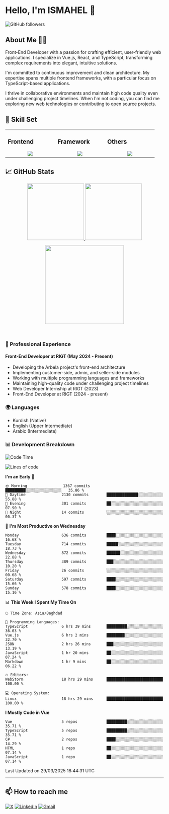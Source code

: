 # Hello, I'm ISMAHEL 👋 
![GitHub followers](https://img.shields.io/github/followers/ismahelZero) 

## About Me 👨‍💻
Front-End Developer with a passion for crafting efficient, user-friendly web applications. I specialize in Vue.js, React, and TypeScript, transforming complex requirements into elegant, intuitive solutions.

I'm committed to continuous improvement and clean architecture. My expertise spans multiple frontend frameworks, with a particular focus on TypeScript-based applications.

I thrive in collaborative environments and maintain high code quality even under challenging project timelines. When I'm not coding, you can find me exploring new web technologies or contributing to open source projects.

## 💼 Skill Set

<table><tr><td valign="top" width="25%">

### Frontend  
<a href="https://github.com/ismahelZero">
<div align="center">  
       <img src="https://skillicons.dev/icons?i=html,css,bootstrap,tailwind,js,ts&perline=4" /> 
</div>
</a>
 </td><td valign="top" width="25%">
        
### Framework
<a href="https://github.com/ismahelZero">
<div align="center">
       <img src="https://skillicons.dev/icons?i=vuejs,nuxtjs,react&perline=4" /> 
</div>
</a>

</td><td valign="top" width="25%">
  
### Others
<a href="https://github.com/ismahelZero">
<div align="center">
       <img src="https://skillicons.dev/icons?i=git,github,npm,figma,vscode,webstorm,discord,vscodeqt&perline=4" /> 
</div>
</a>
</td>
</tr></table>


## 📈 GitHub Stats
<p align="center">
    <a href="https://github.com/ismahelZero">
        <img height="180em" src="https://github-readme-stats-git-masterrstaa-rickstaa.vercel.app/api?username=ismahelZero&show_icons=true&theme=highcontrast&include_all_commits=true&count_private=true&hide_border=true"/>
        <img height="180em" src="https://github-readme-stats-eight-theta.vercel.app/api/top-langs/?username=ismahelZero&langs_count=12&layout=compact&langs_count=8&theme=highcontrast&include_all_commits=true&count_private=true&hide_border=true" />
    </a>
</p>
<!-- Activity Graph -->
<p align="center">
  <a href="https://github.com/ismahelZero">
    <img height=250 src="https://github-readme-activity-graph.vercel.app/graph?username=ismahelZero&bg_color=282c34&color=FDFD96&line=FDFD96&point=FFFFFF&area_color=79FE96&border_radius=24.5&title_color=FDFD96&border_radius=20px"/>
  </a> 
</p>

<br>

### 💼 Professional Experience
#### Front-End Developer at RIGT (May 2024 - Present)
- Developing the Arbela project's front-end architecture
- Implementing customer-side, admin, and seller-side modules
- Working with multiple programming languages and frameworks
- Maintaining high-quality code under challenging project timelines
- Web Developer Internship at RIGT (2023)
- Front-End Developer at RIGT (2024 - present)

### 🌍 Languages
- Kurdish (Native)
- English (Upper Intermediate)
- Arabic (Intermediate)

### 📊 Development Breakdown
<!--START_SECTION:waka-->
![Code Time](http://img.shields.io/badge/Code%20Time-877%20hrs%2035%20mins-blue)

![Lines of code](https://img.shields.io/badge/From%20Hello%20World%20I%27ve%20Written-4.7%20million%20lines%20of%20code-blue)

**I'm an Early 🐤** 

```text
🌞 Morning                1367 commits        █████████░░░░░░░░░░░░░░░░   35.86 % 
🌆 Daytime                2130 commits        ██████████████░░░░░░░░░░░   55.88 % 
🌃 Evening                301 commits         ██░░░░░░░░░░░░░░░░░░░░░░░   07.90 % 
🌙 Night                  14 commits          ░░░░░░░░░░░░░░░░░░░░░░░░░   00.37 % 
```
📅 **I'm Most Productive on Wednesday** 

```text
Monday                   636 commits         ████░░░░░░░░░░░░░░░░░░░░░   16.68 % 
Tuesday                  714 commits         █████░░░░░░░░░░░░░░░░░░░░   18.73 % 
Wednesday                872 commits         ██████░░░░░░░░░░░░░░░░░░░   22.88 % 
Thursday                 389 commits         ███░░░░░░░░░░░░░░░░░░░░░░   10.20 % 
Friday                   26 commits          ░░░░░░░░░░░░░░░░░░░░░░░░░   00.68 % 
Saturday                 597 commits         ████░░░░░░░░░░░░░░░░░░░░░   15.66 % 
Sunday                   578 commits         ████░░░░░░░░░░░░░░░░░░░░░   15.16 % 
```


📊 **This Week I Spent My Time On** 

```text
🕑︎ Time Zone: Asia/Baghdad

💬 Programming Languages: 
TypeScript               6 hrs 39 mins       █████████░░░░░░░░░░░░░░░░   36.03 % 
Vue.js                   6 hrs 2 mins        ████████░░░░░░░░░░░░░░░░░   32.70 % 
JSON                     2 hrs 26 mins       ███░░░░░░░░░░░░░░░░░░░░░░   13.19 % 
JavaScript               1 hr 20 mins        ██░░░░░░░░░░░░░░░░░░░░░░░   07.24 % 
Markdown                 1 hr 9 mins         ██░░░░░░░░░░░░░░░░░░░░░░░   06.22 % 

🔥 Editors: 
WebStorm                 18 hrs 29 mins      █████████████████████████   100.00 % 

💻 Operating System: 
Linux                    18 hrs 29 mins      █████████████████████████   100.00 % 
```

**I Mostly Code in Vue** 

```text
Vue                      5 repos             █████████░░░░░░░░░░░░░░░░   35.71 % 
TypeScript               5 repos             █████████░░░░░░░░░░░░░░░░   35.71 % 
C#                       2 repos             ████░░░░░░░░░░░░░░░░░░░░░   14.29 % 
HTML                     1 repo              ██░░░░░░░░░░░░░░░░░░░░░░░   07.14 % 
JavaScript               1 repo              ██░░░░░░░░░░░░░░░░░░░░░░░   07.14 % 
```




 Last Updated on 29/03/2025 18:44:31 UTC
<!--END_SECTION:waka-->

---
## 📫 How to reach me
[![X](https://img.shields.io/badge/X-informational?style=for-the-badge&logo=X&logoColor=white)](https://www.twitter.com/ismahel_zero/)
[![LinkedIn](https://img.shields.io/badge/LinkedIn-0077B5?style=for-the-badge&logo=linkedin&logoColor=white)](https://linkedin.com/in/ismahel-zero-1053b4228)
[![Gmail](https://img.shields.io/badge/Gmail-informational?style=for-the-badge&color=EA4335&logo=gmail&logoColor=white)](mailto:ismahel.zero94@gmail.com?subject=Hey!)

